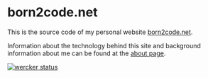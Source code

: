 born2code.net
=============

This is the source code of my personal website [born2code.net](http://born2code.net).

Information about the technology behind this site and background information about me can be found at the [about page](http://born2code.net/about/).

[![wercker status](https://app.wercker.com/status/c38587366b136b180eb7108c9c250cdc/m)](https://app.wercker.com/project/bykey/c38587366b136b180eb7108c9c250cdc)
